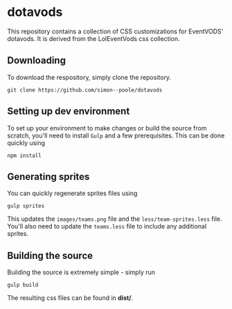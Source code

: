 # dotavods

This repository contains a collection of CSS customizations for EventVODS' dotavods.
It is derived from the LolEventVods css collection.

## Downloading

To download the respository, simply clone the repository.

	git clone https://github.com/simon--poole/dotavods

## Setting up dev environment

To set up your environment to make changes or build the source from scratch, you'll need to install `Gulp` and a few prerequisites.
This can be done quickly using

	npm install

## Generating sprites
	
You can quickly regenerate sprites files using 
	
	gulp sprites

This updates the `images/teams.png` file and the `less/team-sprites.less` file.
You'll also need to update the `teams.less` file to include any additional sprites.

## Building the source
Building the source is extremely simple - simply run

	gulp build
	
The resulting css files can be found in **dist/**.

